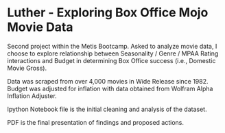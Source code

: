# Luther - Exploring Box Office Mojo Movie Data

Second project within the Metis Bootcamp. Asked to analyze movie data, I choose to explore relationship between Seasonality / Genre / MPAA Rating interactions and Budget in determining Box Office success (i.e., Domestic Movie Gross). 

Data was scraped from over 4,000 movies in Wide Release since 1982. Budget was adjusted for inflation with data obtained from Wolfram Alpha Inflation Adjuster.

Ipython Notebook file is the initial cleaning and analysis of the dataset.

PDF is the final presentation of findings and proposed actions.

